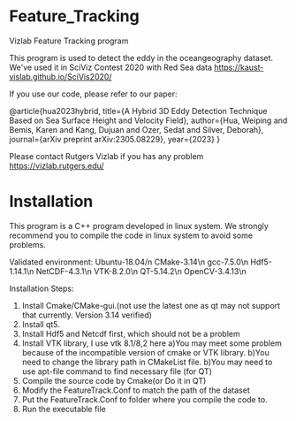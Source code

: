 # Feature_Tracking
Vizlab Feature Tracking program

This program is used to detect the eddy in the oceangeography dataset. 
We've used it in SciViz Contest 2020 with Red Sea data https://kaust-vislab.github.io/SciVis2020/

If you use our code, please refer to our paper:

@article{hua2023hybrid,
  title={A Hybrid 3D Eddy Detection Technique Based on Sea Surface Height and Velocity Field},
  author={Hua, Weiping and Bemis, Karen and Kang, Dujuan and Ozer, Sedat and Silver, Deborah},
  journal={arXiv preprint arXiv:2305.08229},
  year={2023}
}

Please contact Rutgers Vizlab if you has any problem
https://vizlab.rutgers.edu/


# Installation
This program is a C++ program developed in linux system. We strongly recommend you to compile the code in linux system to avoid some problems.

Validated environment:
Ubuntu-18.04/n
CMake-3.14\n
gcc-7.5.0\n
Hdf5-1.14.1\n
NetCDF-4.3.1\n
VTK-8.2.0\n
QT-5.14.2\n
OpenCV-3.4.13\n

Installation Steps:
1. Install Cmake/CMake-gui.(not use the latest one as qt may not support that currently. Version 3.14 verified)
2. Install qt5.
3. Install Hdf5 and Netcdf first, which should not be a problem
4. Install VTK library, I use vtk 8.1/8,2 here
    a)You may meet some problem because of the incompatible version of cmake or VTK library.
    b)You need to change the library path in CMakeList file.
    b)You may need to use apt-file command to find necessary file (for QT)
5. Compile the source code by Cmake(or Do it in QT)
6. Modify the FeatureTrack.Conf to match the path of the dataset
7. Put the FeatureTrack.Conf to folder where you compile the code to.
8. Run the executable file


